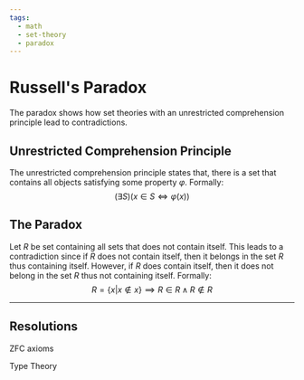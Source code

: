 ```yaml
---
tags:
  - math
  - set-theory
  - paradox
---
```

# Russell's Paradox

The paradox shows how set theories with an unrestricted comprehension principle lead to contradictions.

## Unrestricted Comprehension Principle
The unrestricted comprehension principle states that, there is a set that contains all objects satisfying some property $\varphi$. Formally:
$$
(\exists{S})(x \in S \iff \varphi(x))
$$

## The Paradox
Let $R$ be set containing all sets that does not contain itself. This leads to a contradiction since if $R$ does not contain itself, then it belongs in the set $R$ thus containing itself. However, if $R$ does contain itself, then it does not belong in the set $R$ thus not containing itself. Formally:
$$
R = \{x \vert x \notin x\} \implies R \in R \wedge R \notin R
$$

---

## Resolutions

ZFC axioms

Type Theory